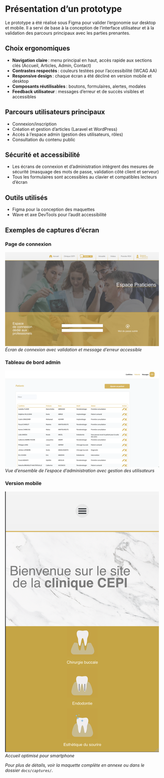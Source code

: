 # Présentation d’un prototype

Le prototype a été réalisé sous Figma pour valider l’ergonomie sur desktop et mobile. Il a servi de base à la conception de l’interface utilisateur et à la validation des parcours principaux avec les parties prenantes.

## Choix ergonomiques
- **Navigation claire** : menu principal en haut, accès rapide aux sections clés (Accueil, Articles, Admin, Contact)
- **Contrastes respectés** : couleurs testées pour l’accessibilité (WCAG AA)
- **Responsive design** : chaque écran a été décliné en version mobile et desktop
- **Composants réutilisables** : boutons, formulaires, alertes, modales
- **Feedback utilisateur** : messages d’erreur et de succès visibles et accessibles

## Parcours utilisateurs principaux
- Connexion/inscription
- Création et gestion d’articles (Laravel et WordPress)
- Accès à l’espace admin (gestion des utilisateurs, rôles)
- Consultation du contenu public

## Sécurité et accessibilité
- Les écrans de connexion et d’administration intègrent des mesures de sécurité (masquage des mots de passe, validation côté client et serveur)
- Tous les formulaires sont accessibles au clavier et compatibles lecteurs d’écran

## Outils utilisés
- Figma pour la conception des maquettes
- Wave et axe DevTools pour l’audit accessibilité

## Exemples de captures d’écran

### Page de connexion
![Connexion](captures/connexion.png)
*Écran de connexion avec validation et message d’erreur accessible*

### Tableau de bord admin
![Admin](captures/admin-dashboard.png)
*Vue d’ensemble de l’espace d’administration avec gestion des utilisateurs*

### Version mobile
![Mobile](captures/mobile-home.png)
*Accueil optimisé pour smartphone*

*Pour plus de détails, voir la maquette complète en annexe ou dans le dossier `docs/captures/`.*

